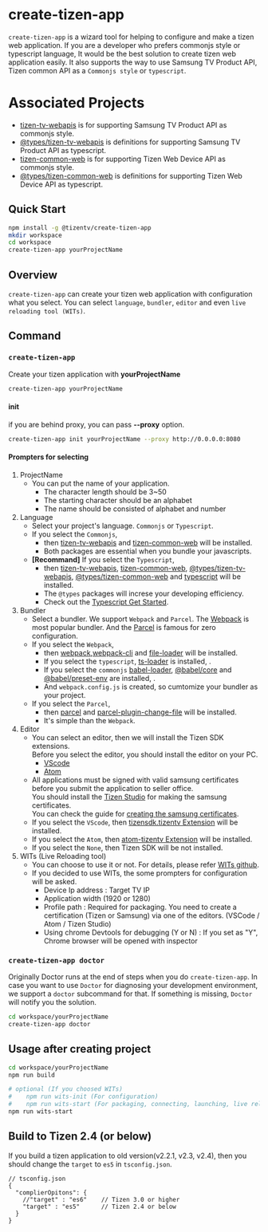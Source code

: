 # create-tizen-app

`create-tizen-app` is a wizard tool for helping to configure and make a tizen web application.
If you are a developer who prefers commonjs style or typescript language, It would be the best solution to create tizen web application easily.
It also supports the way to use Samsung TV Product API, Tizen common API as a `Commonjs style` or `typescript`.

# Associated Projects

-   [tizen-tv-webapis](https://github.com/Samsung/tizentv-webapis) is for supporting Samsung TV Product API as commonjs style.
-   [@types/tizen-tv-webapis](#) is definitions for supporting Samsung TV Product API as typescript.
-   [tizen-common-web](https://github.com/Samsung/tizen-common-web) is for supporting Tizen Web Device API as commonjs style.
-   [@types/tizen-common-web](https://www.npmjs.com/package/@types/tizen-common-web) is definitions for supporting Tizen Web Device API as typescript.

## Quick Start

```sh
npm install -g @tizentv/create-tizen-app
mkdir workspace
cd workspace
create-tizen-app yourProjectName
```

## Overview

`create-tizen-app` can create your tizen web application with configuration what you select.
You can select `language`, `bundler`, `editor` and even `live reloading tool (WITs)`.

## Command

### `create-tizen-app`

Create your tizen application with **yourProjectName**

```sh
create-tizen-app yourProjectName
```

#### init

if you are behind proxy, you can pass **--proxy** option.

```sh
create-tizen-app init yourProjectName --proxy http://0.0.0.0:8080
```

#### Prompters for selecting

1. ProjectName
    - You can put the name of your application.
        - The character length should be 3~50
        - The starting character should be an alphabet
        - The name should be consisted of alphabet and number
2. Language
    - Select your project's language. `Commonjs` or `Typescript`.
    - If you select the `Commonjs`,
        - then [tizen-tv-webapis](https://www.npmjs.com/package/tizen-tv-webapis) and [tizen-common-web](https://www.npmjs.com/package/tizen-common-web) will be installed.
        - Both packages are essential when you bundle your javascripts.
    - **[Recommand]** If you select the `Typescript`,
        - then [tizen-tv-webapis](https://www.npmjs.com/package/tizen-tv-webapis), [tizen-common-web](https://www.npmjs.com/package/tizen-common-web), [@types/tizen-tv-webapis](https://www.npmjs.com/package/@types/tizen-tv-webapis), [@types/tizen-common-web](https://www.npmjs.com/package/@types/tizen-common-web) and [typescript](https://www.npmjs.com/package/typescript) will be installed.
        - The `@types` packages will increse your developing efficiency.
        - Check out the [Typescript Get Started](https://www.typescriptlang.org/docs/handbook/typescript-from-scratch.html).
3. Bundler
    - Select a bundler. We support `Webpack` and `Parcel`. The [Webpack](https://webpack.js.org/) is most popular bundler. And the [Parcel](https://parceljs.org/) is famous for zero configuration.
    - If you select the `Webpack`,
        - then [webpack](https://www.npmjs.com/package/webpack),[webpack-cli](https://www.npmjs.com/package/webpack-cli) and [file-loader](https://www.npmjs.com/package/file-loader) will be installed.
        - If you select the `typescript`, [ts-loader](https://www.npmjs.com/package/ts-loader) is installed, .
        - If you select the `commonjs` [babel-loader](https://www.npmjs.com/package/babel-loader), [@babel/core](https://www.npmjs.com/package/@babel/core) and [@babel/preset-env](https://www.npmjs.com/package/@babel/preset-env) are installed, .
        - And `webpack.config.js` is created, so cumtomize your bundler as your project.
    - If you select the `Parcel`,
        - then [parcel](https://github.com/parcel-bundler/parcel) and [parcel-plugin-change-file](https://www.npmjs.com/package/parcel-plugin-change-file) will be installed.
        - It's simple than the `Webpack`.
4. Editor
    - You can select an editor, then we will install the Tizen SDK extensions.  
      Before you select the editor, you should install the editor on your PC.
        - [VScode](https://code.visualstudio.com/)
        - [Atom](https://atom.io/)
    - All applications must be signed with valid samsung certificates before you submit the application to seller office.  
      You should install the [Tizen Studio](https://developer.tizen.org/development/tizen-studio/overview) for making the samsung certificates.  
      You can check the guide for [creating the samsung certificates](https://developer.samsung.com/smarttv/develop/getting-started/setting-up-sdk/creating-certificates.html).
    - If you select the `VScode`, then [tizensdk.tizentv Extension](https://marketplace.visualstudio.com/items?itemName=tizensdk.tizentv) will be installed.
    - If you select the `Atom`, then [atom-tizentv Extension](https://atom.io/packages/atom-tizentv) will be installed.
    - If you select the `None`, then Tizen SDK will be not installed.
5. WITs (Live Reloading tool)
    - You can choose to use it or not. For details, please refer [WITs github](https://github.com/Samsung/Wits).
    - If you decided to use WITs, the some prompters for configuration will be asked.
        - Device Ip address
          : Target TV IP
        - Application width (1920 or 1280)
        - Profile path
          : Required for packaging. You need to create a certification (Tizen or Samsung) via one of the editors. (VSCode / Atom / Tizen Studio)
        - Using chrome Devtools for debugging (Y or N)
          : If you set as "Y", Chrome browser will be opened with inspector

### `create-tizen-app doctor`

Originally Doctor runs at the end of steps when you do `create-tizen-app`.
In case you want to use `Doctor` for diagnosing your development environment,
we support a `doctor` subcommand for that.
If something is missing, `Doctor` will notify you the solution.

```sh
cd workspace/yourProjectName
create-tizen-app doctor
```

## Usage after creating project

```sh
cd workspace/yourProjectName
npm run build

# optional (If you choosed WITs)
#    npm run wits-init (For configuration)
#    npm run wits-start (For packaging, connecting, launching, live reloading)
npm run wits-start
```
## Build to Tizen 2.4 (or below)
If you build a tizen application to old version(v2.2.1, v2.3, v2.4), then you should change the `target` to `es5` in `tsconfig.json`.

``` jsonc
// tsconfig.json
{
  "complierOpitons": {
    //"target" : "es6"    // Tizen 3.0 or higher
    "target" : "es5"      // Tizen 2.4 or below
  }
}
```
